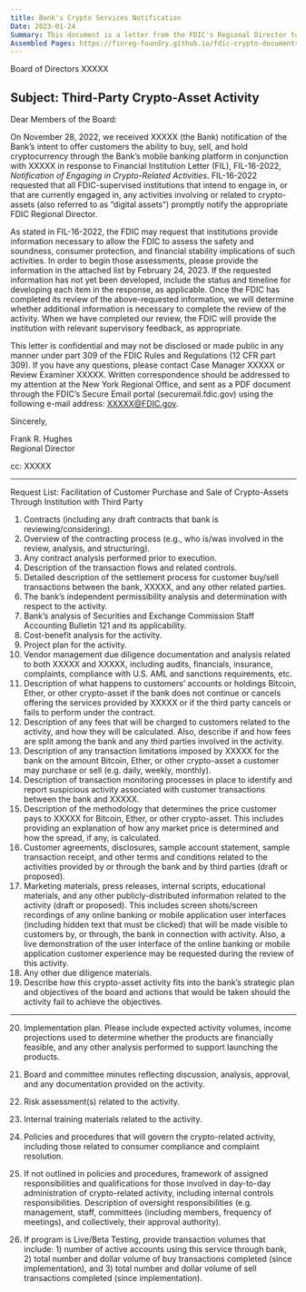 ```yaml
---
title: Bank's Crypto Services Notification
Date: 2023-01-24
Summary: This document is a letter from the FDIC's Regional Director to a bank's Board of Directors regarding the bank's notification of intent to offer cryptocurrency services through its mobile banking platform in conjunction with a third party. The letter references FIL-16-2022, "Notification of Engaging in Crypto-Related Activities," which requires FDIC-supervised institutions to notify the FDIC about crypto-related activities. The FDIC requests extensive information from the bank by a specific deadline to assess safety and soundness, consumer protection, and financial stability implications. The letter includes a detailed 26-item request list covering contracts, transaction flows, settlement processes, permissibility analysis, vendor due diligence, customer disclosures, risk assessments, and implementation plans related to the bank's proposed crypto-asset activities involving customer purchase and sale of cryptocurrencies through a third party. (AI-generated)
Assembled Pages: https://finreg-foundry.github.io/fdic-crypto-documents//assets/assembled_pages/document_42356.pdf
---
```

Board of Directors
XXXXX

## Subject: Third-Party Crypto-Asset Activity

Dear Members of the Board:

On November 28, 2022, we received XXXXX (the Bank) notification of the Bank’s intent to offer customers the ability to buy, sell, and hold cryptocurrency through the Bank’s mobile banking platform in conjunction with XXXXX in response to Financial Institution Letter (FIL), FIL-16-2022, *Notification of Engaging in Crypto-Related Activities*. FIL-16-2022 requested that all FDIC-supervised institutions that intend to engage in, or that are currently engaged in, any activities involving or related to crypto-assets (also referred to as “digital assets”) promptly notify the appropriate FDIC Regional Director.

As stated in FIL-16-2022, the FDIC may request that institutions provide information necessary to allow the FDIC to assess the safety and soundness, consumer protection, and financial stability implications of such activities. In order to begin those assessments, please provide the information in the attached list by February 24, 2023. If the requested information has not yet been developed, include the status and timeline for developing each item in the response, as applicable. Once the FDIC has completed its review of the above-requested information, we will determine whether additional information is necessary to complete the review of the activity. When we have completed our review, the FDIC will provide the institution with relevant supervisory feedback, as appropriate.

This letter is confidential and may not be disclosed or made public in any manner under part 309 of the FDIC Rules and Regulations (12 CFR part 309). If you have any questions, please contact Case Manager XXXXX or Review Examiner XXXXX. Written correspondence should be addressed to my attention at the New York Regional Office, and sent as a PDF document through the FDIC’s Secure Email portal (securemail.fdic.gov) using the following e-mail address: XXXXX@FDIC.gov.

Sincerely,

Frank R. Hughes  
Regional Director

cc: XXXXX

---

Request List: Facilitation of Customer Purchase and Sale of Crypto-Assets Through Institution with Third Party

1. Contracts (including any draft contracts that bank is reviewing/considering).
2. Overview of the contracting process (e.g., who is/was involved in the review, analysis, and structuring).
3. Any contract analysis performed prior to execution.
4. Description of the transaction flows and related controls.
5. Detailed description of the settlement process for customer buy/sell transactions between the bank, XXXXX, and any other related parties.
6. The bank’s independent permissibility analysis and determination with respect to the activity.
7. Bank’s analysis of Securities and Exchange Commission Staff Accounting Bulletin 121 and its applicability.
8. Cost-benefit analysis for the activity.
9. Project plan for the activity.
10. Vendor management due diligence documentation and analysis related to both XXXXX and XXXXX, including audits, financials, insurance, complaints, compliance with U.S. AML and sanctions requirements, etc.
11. Description of what happens to customers’ accounts or holdings Bitcoin, Ether, or other crypto-asset if the bank does not continue or cancels offering the services provided by XXXXX or if the third party cancels or fails to perform under the contract.
12. Description of any fees that will be charged to customers related to the activity, and how they will be calculated. Also, describe if and how fees are split among the bank and any third parties involved in the activity.
13. Description of any transaction limitations imposed by XXXXX for the bank on the amount Bitcoin, Ether, or other crypto-asset a customer may purchase or sell (e.g. daily, weekly, monthly).
14. Description of transaction monitoring processes in place to identify and report suspicious activity associated with customer transactions between the bank and XXXXX.
15. Description of the methodology that determines the price customer pays to XXXXX for Bitcoin, Ether, or other crypto-asset. This includes providing an explanation of how any market price is determined and how the spread, if any, is calculated.
16. Customer agreements, disclosures, sample account statement, sample transaction receipt, and other terms and conditions related to the activities provided by or through the bank and by third parties (draft or proposed).
17. Marketing materials, press releases, internal scripts, educational materials, and any other publicly-distributed information related to the activity (draft or proposed). This includes screen shots/screen recordings of any online banking or mobile application user interfaces (including hidden text that must be clicked) that will be made visible to customers by, or through, the bank in connection with activity. Also, a live demonstration of the user interface of the online banking or mobile application customer experience may be requested during the review of this activity.
18. Any other due diligence materials.
19. Describe how this crypto-asset activity fits into the bank’s strategic plan and objectives of the board and actions that would be taken should the activity fail to achieve the objectives.

---

20. Implementation plan. Please include expected activity volumes, income projections used to determine whether the products are financially feasible, and any other analysis performed to support launching the products.

21. Board and committee minutes reflecting discussion, analysis, approval, and any documentation provided on the activity.

22. Risk assessment(s) related to the activity.

23. Internal training materials related to the activity.

24. Policies and procedures that will govern the crypto-related activity, including those related to consumer compliance and complaint resolution.

25. If not outlined in policies and procedures, framework of assigned responsibilities and qualifications for those involved in day-to-day administration of crypto-related activity, including internal controls responsibilities. Description of oversight responsibilities (e.g. management, staff, committees (including members, frequency of meetings), and collectively, their approval authority).

26. If program is Live/Beta Testing, provide transaction volumes that include: 1) number of active accounts using this service through bank, 2) total number and dollar volume of buy transactions completed (since implementation), and 3) total number and dollar volume of sell transactions completed (since implementation).